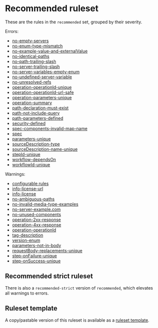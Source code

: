 # Recommended ruleset

These are the rules in the `recommended` set, grouped by their severity.

Errors:

- [no-empty-servers](./no-empty-servers.md)
- [no-enum-type-mismatch](./no-enum-type-mismatch.md)
- [no-example-value-and-externalValue](./no-example-value-and-externalValue.md)
- [no-identical-paths](./no-identical-paths.md)
- [no-path-trailing-slash](./no-path-trailing-slash.md)
- [no-server-trailing-slash](./no-server-trailing-slash.md)
- [no-server-variables-empty-enum](./no-server-variables-empty-enum.md)
- [no-undefined-server-variable](./no-undefined-server-variable.md)
- [no-unresolved-refs](./no-unresolved-refs.md)
- [operation-operationId-unique](./operation-operationId-unique.md)
- [operation-operationId-url-safe](./operation-operationId-url-safe.md)
- [operation-parameters-unique](./operation-parameters-unique.md)
- [operation-summary](./operation-summary.md)
- [path-declaration-must-exist](./path-declaration-must-exist.md)
- [path-not-include-query](./path-not-include-query.md)
- [path-parameters-defined](./path-parameters-defined.md)
- [security-defined](./security-defined.md)
- [spec-components-invalid-map-name](./spec-components-invalid-map-name.md)
- [spec](./spec.md)
- [parameters-unique](./arazzo/parameters-unique.md)
- [sourceDescription-type](./arazzo/sourceDescriptions-type.md)
- [sourceDescription-name-unique](./arazzo/sourceDescriptions-name-unique.md)
- [stepId-unique](./arazzo/stepId-unique.md)
- [workflow-dependsOn](./arazzo/workflow-dependsOn.md)
- [workflowId-unique](./arazzo/workflowId-unique.md)

Warnings:

- [configurable rules](./configurable-rules.md)
- [info-license-url](./info-license-url.md)
- [info-license](./info-license.md)
- [no-ambiguous-paths](./no-ambiguous-paths.md)
- [no-invalid-media-type-examples](./no-invalid-media-type-examples.md)
- [no-server-example.com](./no-server-example-com.md)
- [no-unused-components](./no-unused-components.md)
- [operation-2xx-response](./operation-2xx-response.md)
- [operation-4xx-response](./operation-4xx-response.md)
- [operation-operationId](./operation-operationId.md)
- [tag-description](./tag-description.md)
- [version-enum](./spot/version-enum.md)
- [parameters-not-in-body](./spot/parameters-not-in-body.md)
- [requestBody-replacements-unique](./arazzo/requestBody-replacements-unique.md)
- [step-onFailure-unique](./arazzo/step-onFailure-unique.md)
- [step-onSuccess-unique](./arazzo/step-onSuccess-unique.md)

## Recommended strict ruleset

There is also a `recommended-strict` version of `recommended`, which elevates all warnings to errors.

## Ruleset template

A copy/pastable version of this ruleset is available as a [ruleset template](./ruleset-templates.md).

